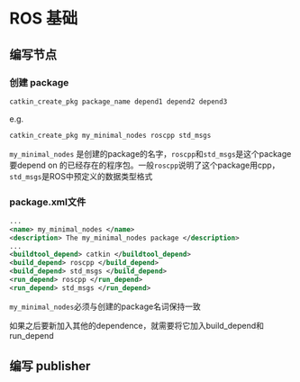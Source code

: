 # ROS 基础

## 编写节点

### 创建 package

```c++
catkin_create_pkg package_name depend1 depend2 depend3
```

e.g.

```c++
catkin_create_pkg my_minimal_nodes roscpp std_msgs
```

`my_minimal_nodes` 是创建的package的名字，`roscpp`和`std_msgs`是这个package要depend on 的已经存在的程序包。一般`roscpp`说明了这个package用cpp，`std_msgs`是ROS中预定义的数据类型格式

### package.xml文件

```xml
...
<name> my_minimal_nodes </name>
<description> The my_minimal_nodes package </description> 
...
<buildtool_depend> catkin </buildtool_depend>
<build_depend> roscpp </build_depend>
<build_depend> std_msgs </build_depend>
<run_depend> roscpp </run_depend>
<run_depend> std_msgs </run_depend>
```

`my_minimal_nodes`必须与创建的package名词保持一致

如果之后要新加入其他的dependence，就需要将它加入build_depend和run_depend



## 编写 publisher



